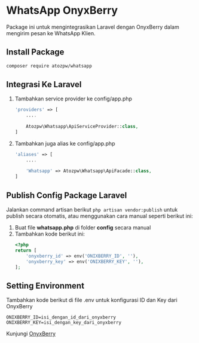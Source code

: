 # WhatsApp OnyxBerry
Package ini untuk mengintegrasikan Laravel dengan OnyxBerry dalam mengirim pesan ke WhatsApp Klien.

## Install Package
```sh
composer require atozpw/whatsapp
```

## Integrasi Ke Laravel
1. Tambahkan service provider ke config/app.php
    ```php
    'providers' => [
    	....
    	
    	Atozpw\Whatsapp\ApiServiceProvider::class,
    ]
    ```

2. Tambahkan juga alias ke config/app.php
    ```php
    'aliases' => [
    	....
    	
    	'Whatsapp' => Atozpw\Whatsapp\ApiFacade::class,
    ]
    ```
    
## Publish Config Package Laravel
Jalankan command artisan berikut ```php artisan vendor:publish``` untuk publish secara otomatis, atau menggunakan cara manual seperti berikut ini:

1. Buat file **whatsapp.php** di folder **config** secara manual
2. Tambahkan kode berikut ini:
    ```php
    <?php
    return [
        'onyxberry_id' => env('ONIXBERRY_ID', ''),
        'onyxberry_key' => env('ONIXBERRY_KEY', ''),
    ];
    ```

## Setting Environment 
Tambahkan kode berikut di file .env untuk konfigurasi ID dan Key dari OnyxBerry
```
ONIXBERRY_ID=isi_dengan_id_dari_onyxberry
ONIXBERRY_KEY=isi_dengan_key_dari_onyxberry
```

Kunjungi [OnyxBerry](https://onyxberry.com/)
